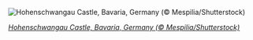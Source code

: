 
![Hohenschwangau Castle, Bavaria, Germany (© Mespilia/Shutterstock)](https://cn.bing.com//th?id=OHR.HohenschwangauWinter_EN-US4258102206_1920x1080.jpg&rf=LaDigue_1920x1080.jpg&pid=hp)

*[Hohenschwangau Castle, Bavaria, Germany (© Mespilia/Shutterstock)](https://www.bing.com/search?q=hohenschwangau+castle&form=hpcapt&filters=HpDate%3a%2220210103_0800%22)*
